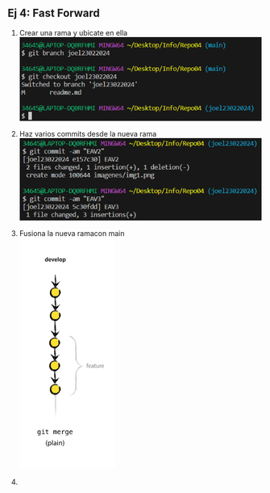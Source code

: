 ## Ej 4: Fast Forward
1. Crear una rama y ubicate en ella  
![error](./imagenes/img1.png)  
2. Haz varios commits desde la nueva rama  
![error](./imagenes/img2.png)  
3. Fusiona la nueva ramacon main  
![error](./imagenes/img3.png) 

4. 